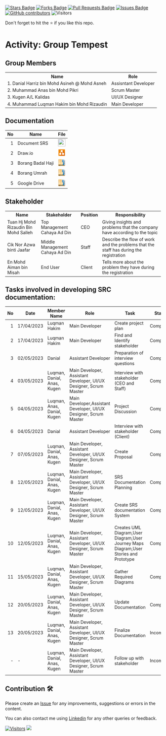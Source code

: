 
<a href="https://github.com/drshahizan/software-engineering/stargazers"><img src="https://img.shields.io/github/stars/drshahizan/software-engineering" alt="Stars Badge"/></a>
<a href="https://github.com/drshahizan/software-engineering/network/members"><img src="https://img.shields.io/github/forks/drshahizan/software-engineering" alt="Forks Badge"/></a>
<a href="https://github.com/drshahizan/software-engineering/pulls"><img src="https://img.shields.io/github/issues-pr/drshahizan/software-engineering" alt="Pull Requests Badge"/></a>
<a href="https://github.com/drshahizan/software-engineering/issues"><img src="https://img.shields.io/github/issues/drshahizan/software-engineering" alt="Issues Badge"/></a>
<a href="https://github.com/drshahizan/software-engineering/graphs/contributors"><img alt="GitHub contributors" src="https://img.shields.io/github/contributors/drshahizan/software-engineering?color=2b9348"></a>
![Visitors](https://api.visitorbadge.io/api/visitors?path=https%3A%2F%2Fgithub.com%2Fdrshahizan%2Fsoftware-engineering&labelColor=%23d9e3f0&countColor=%23697689&style=flat)


Don't forget to hit the :star: if you like this repo.

# Activity: Group Tempest

## Group Members
<table>
  <tr>
    <th>Name</th>
    <th>Role</th>
  </tr>
  <tr>
    <td>1. Danial Harriz bin Mohd Asineh @ Mohd Asneh</td>
    <td>Assisntant Developer</td>
  </tr>
  <tr>
    <td>2. Muhammad Anas bin Mohd Pikri</td>
    <td>Scrum Master</td>
  </tr>
    <tr>
    <td>3. Kugen A/L Kalidas</td>
    <td>UI/UX Designer</td>
  </tr>
    <tr>
    <td>4. Muhammad Luqman Hakim bin Mohd Rizaudin</td>
    <td>Main Developer</td>
  </tr>
</table>

## Documentation
| No | Name |File | 
| -----:| ----- | :------: | 
|1| Document SRS| <a href="https://docs.google.com/document/d/10gvMoqZI62MOTXbXjc-9j_9U0HgUAkaB/edit" ><img src="../../../../../images/pdf64.png" width="24px" height="24px" ></a>|
|2| Draw.io| <a href="https://github.com/drshahizan/software-engineering/tree/main/project/documentation/srs/sec02/tempest/drawio" ><img src="../../../../../images/drawio.svg" width="24px" height="24px" ></a>|
|3| Borang Badal Haji| <a href="https://drive.google.com/drive/folders/1xm0X4yxzjBrGPt_EeF4PT4udWYxdx8PS?usp=share_link" ><img src="../../../../../images/data_folder.png" width="24px" height="24px" ></a>|
|4| Borang Umrah| <a href="https://drive.google.com/drive/folders/1cNg7cQG-RONHfL7_yHy9h5DZDWGfi-1k?usp=share_link" ><img src="../../../../../images/data_folder.png" width="24px" height="24px" ></a>|
|5| Google Drive| <a href="https://drive.google.com/drive/folders/1-zEGx_rXI_ZN3VAy71IBjJdcihMaBt5i?usp=sharing" ><img src="../../../../../images/data_folder.png" width="24px" height="24px" ></a>|

## Stakeholder
<table>
  <tr>
    <th>Name</th>
    <th>Stakeholder</th>
    <th>Position</th>
    <th>Responsibility</th>
  </tr>
  <tr>
    <td>Tuan Hj Mohd Rizaudin Bin Mohd Salleh</td>
    <td>Top Management Cahaya Ad Din</td>
    <td>CEO</td>
    <td>Giving insights and problems that the company have according to the topic</td>
  </tr>
    <tr>
    <td>Cik Nor Azwa binti Jaafar</td>
    <td>Middle Management Cahaya Ad Din</td>
    <td>Staff</td>
    <td>Describe the flow of work and the problems that the staff has during the registration</td>
  </tr>
  <tr>
    <td>En Mohd Aiman bin Misah</td>
    <td>End User</td>
    <td>Client</td>
    <td>Tells more about the problem they have during the registration</td>
  </tr>
</table>

## Tasks involved in developing SRC documentation:

| No | Date | Member Name | Role	| Task	| Status	| 
| -----:| ----- | ------ | ------ | ------ | ------ |
| 1 | 17/04/2023| Luqman Hakim | Main Developer | Create project plan | Complete |
| 2| 17/04/2023| Luqman Hakim|Main Developer |Find and Identify stakeholder | Complete |
| 3| 02/05/2023|Danial | Assistant Developer|Preparation of interview questions | Complete|
| 4|03/05/2023 |Luqman, Danial, Anas, Kugen |Main Developer, Assistant Developer, UI/UX Designer, Scrum Master | Interview with stakeholder (CEO and Staff) |Complete |
| 5| 04/05/2023|Luqman, Anas, Danial, Kugen |Main Developer,Assistant Developer, UI/UX Designer, Scrum Master |Project Discussion| Complete |
| 6| 04/05/2023|Danial | Assistant Developer | Interview with stakeholder (Client) | Complete |
| 7|07/05/2023 |Luqman, Danial, Anas, Kugen |Main Developer, Assistant Developer, UI/UX Designer, Scrum Master | Create Proposal |Complete |
|8| 12/05/2023|Luqman, Danial, Anas, Kugen | Main Developer, Assistant Developer, UI/UX Designer, Scrum Master| SRS Documentation Planning | Complete |
|9| 12/05/2023|Luqman, Danial, Anas, Kugen | Main Developer, Assistant Developer, UI/UX Designer, Scrum Master| Create SRS documentation System | Complete|
|10| 12/05/2023|Luqman, Danial, Anas, Kugen | Main Developer, Assistant Developer, UI/UX Designer, Scrum Master| Creates UML Diagram,User Diagram,User Journey Maps Diagram,User Stories and Prototype| Complete |
|11| 15/05/2023|Luqman, Danial, Anas, Kugen | Main Developer, Assistant Developer, UI/UX Designer, Scrum Master| Gather Required Diagrams | Complete |
|12|20/05/2023|Luqman, Danial, Anas, Kugen | Main Developer, Assistant Developer, UI/UX Designer, Scrum Master| Update Documentation | Complete |
|13|20/05/2023|Luqman, Danial, Anas, Kugen | Main Developer, Assistant Developer, UI/UX Designer, Scrum Master| Finalize Documentation | Incomplete |
|-|-|Luqman, Danial, Anas, Kugen | Main Developer, Assistant Developer, UI/UX Designer, Scrum Master| Follow up with stakeholder | Incomplete |



## Contribution 🛠️
Please create an [Issue](https://github.com/drshahizan/software-engineering/issues) for any improvements, suggestions or errors in the content.

You can also contact me using [Linkedin](https://www.linkedin.com/in/drshahizan/) for any other queries or feedback.

[![Visitors](https://api.visitorbadge.io/api/visitors?path=https%3A%2F%2Fgithub.com%2Fdrshahizan&labelColor=%23697689&countColor=%23555555&style=plastic)](https://visitorbadge.io/status?path=https%3A%2F%2Fgithub.com%2Fdrshahizan)
![](https://hit.yhype.me/github/profile?user_id=81284918)


